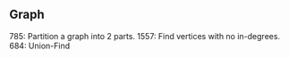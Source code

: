 ## Graph

785: Partition a graph into 2 parts.
1557: Find vertices with no in-degrees.
684: Union-Find